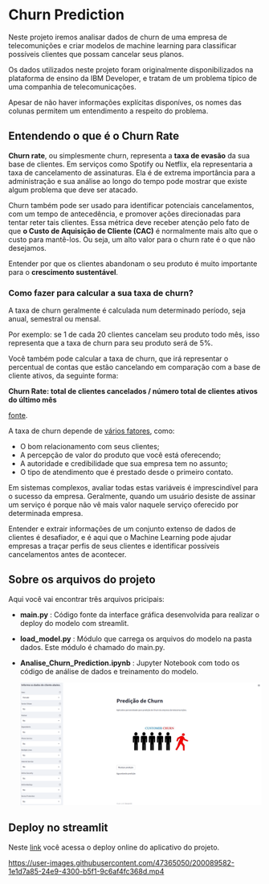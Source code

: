 # **Churn Prediction**

Neste projeto iremos analisar dados de churn de uma empresa de telecomunições e criar modelos de machine learning para classificar possíveis clientes que possam cancelar seus planos.

Os dados utilizados neste projeto foram originalmente disponibilizados na plataforma de ensino da IBM Developer, e tratam de um problema típico de uma companhia de telecomunicações.

Apesar de não haver informações explícitas disponíves, os nomes das colunas permitem um entendimento a respeito do problema.

## **Entendendo o que é o Churn Rate**

**Churn rate**, ou simplesmente churn, representa a **taxa de evasão** da sua base de clientes. Em serviços como Spotify ou Netflix, ela representaria a taxa de cancelamento de assinaturas. Ela é de extrema importância para a administração e sua análise ao longo do tempo pode mostrar que existe algum problema que deve ser atacado.

Churn também pode ser usado para identificar potenciais cancelamentos, com um tempo de antecedência, e promover ações direcionadas para tentar reter tais clientes. Essa métrica deve receber atenção pelo fato de que **o Custo de Aquisição de Cliente (CAC)** é normalmente mais alto que o custo para mantê-los. Ou seja, um alto valor para o churn rate é o que não desejamos.

Entender por que os clientes abandonam o seu produto é muito importante para o **crescimento sustentável**.

### **Como fazer para calcular a sua taxa de churn?**

A taxa de churn geralmente é calculada num determinado período, seja anual, semestral ou mensal.

Por exemplo: se 1 de cada 20 clientes cancelam seu produto todo mês, isso representa que a taxa de churn para seu produto será de 5%.

Você também pode calcular a taxa de churn, que irá representar o percentual de contas que estão cancelando em comparação com a base de cliente ativos, da seguinte forma:

**Churn Rate: total de clientes cancelados / número total de clientes ativos do último mês**

[fonte](https://resultadosdigitais.com.br/marketing/o-que-e-churn/).

A taxa de churn depende de [vários fatores](https://www.exactsales.com.br/o-que-e-taxa-de-churn/), como:

- O bom relacionamento com seus clientes;
- A percepção de valor do produto que você está oferecendo;
- A autoridade e credibilidade que sua empresa tem no assunto;
- O tipo de atendimento que é prestado desde o primeiro contato.

Em sistemas complexos, avaliar todas estas variáveis é imprescindível para o sucesso da empresa. Geralmente, quando um usuário desiste de assinar um serviço é porque não vê mais valor naquele serviço oferecido por determinada empresa.

Entender e extrair informações de um conjunto extenso de dados de clientes é desafiador, e é aqui que o Machine Learning pode ajudar empresas a traçar perfis de seus clientes e identificar possíveis cancelamentos antes de acontecer.

## **Sobre os arquivos do projeto**

Aqui você vai encontrar três arquivos pricipais:

- **main.py** : Código fonte da interface gráfica desenvolvida para realizar o deploy do modelo com streamlit.

- **load_model.py** : Módulo que carrega os arquivos do modelo na pasta dados. Este módulo é chamado do main.py.

- **Analise_Churn_Prediction.ipynb** : Jupyter Notebook com todo os código de análise de dados e treinamento do modelo.

    <p align="center">
    <img src="imagem/app.png" width="800">
    </p>

## **Deploy no streamlit**

Neste [link](https://andre-almd-churn-prediction-main-noymev.streamlit.app/) você acessa o deploy online do aplicativo do projeto.

https://user-images.githubusercontent.com/47365050/200089582-1e1d7a85-24e9-4300-b5f1-9c6af4fc368d.mp4

